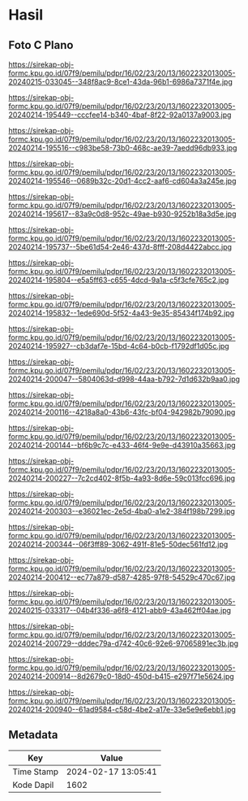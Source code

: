 # Hasil

## Foto C Plano

https://sirekap-obj-formc.kpu.go.id/07f9/pemilu/pdpr/16/02/23/20/13/1602232013005-20240215-033045--348f8ac9-8ce1-43da-96b1-6986a7371f4e.jpg

https://sirekap-obj-formc.kpu.go.id/07f9/pemilu/pdpr/16/02/23/20/13/1602232013005-20240214-195449--cccfee14-b340-4baf-8f22-92a0137a9003.jpg

https://sirekap-obj-formc.kpu.go.id/07f9/pemilu/pdpr/16/02/23/20/13/1602232013005-20240214-195516--c983be58-73b0-468c-ae39-7aedd96db933.jpg

https://sirekap-obj-formc.kpu.go.id/07f9/pemilu/pdpr/16/02/23/20/13/1602232013005-20240214-195546--0689b32c-20d1-4cc2-aaf6-cd604a3a245e.jpg

https://sirekap-obj-formc.kpu.go.id/07f9/pemilu/pdpr/16/02/23/20/13/1602232013005-20240214-195617--83a9c0d8-952c-49ae-b930-9252b18a3d5e.jpg

https://sirekap-obj-formc.kpu.go.id/07f9/pemilu/pdpr/16/02/23/20/13/1602232013005-20240214-195737--5be61d54-2e46-437d-8fff-208d4422abcc.jpg

https://sirekap-obj-formc.kpu.go.id/07f9/pemilu/pdpr/16/02/23/20/13/1602232013005-20240214-195804--e5a5ff63-c655-4dcd-9a1a-c5f3cfe765c2.jpg

https://sirekap-obj-formc.kpu.go.id/07f9/pemilu/pdpr/16/02/23/20/13/1602232013005-20240214-195832--1ede690d-5f52-4a43-9e35-85434f174b92.jpg

https://sirekap-obj-formc.kpu.go.id/07f9/pemilu/pdpr/16/02/23/20/13/1602232013005-20240214-195927--cb3daf7e-15bd-4c64-b0cb-f1792df1d05c.jpg

https://sirekap-obj-formc.kpu.go.id/07f9/pemilu/pdpr/16/02/23/20/13/1602232013005-20240214-200047--5804063d-d998-44aa-b792-7d1d632b9aa0.jpg

https://sirekap-obj-formc.kpu.go.id/07f9/pemilu/pdpr/16/02/23/20/13/1602232013005-20240214-200116--4218a8a0-43b6-43fc-bf04-942982b79090.jpg

https://sirekap-obj-formc.kpu.go.id/07f9/pemilu/pdpr/16/02/23/20/13/1602232013005-20240214-200144--bf6b9c7c-e433-46f4-9e9e-d43910a35663.jpg

https://sirekap-obj-formc.kpu.go.id/07f9/pemilu/pdpr/16/02/23/20/13/1602232013005-20240214-200227--7c2cd402-8f5b-4a93-8d6e-59c013fcc696.jpg

https://sirekap-obj-formc.kpu.go.id/07f9/pemilu/pdpr/16/02/23/20/13/1602232013005-20240214-200303--e36021ec-2e5d-4ba0-a1e2-384f198b7299.jpg

https://sirekap-obj-formc.kpu.go.id/07f9/pemilu/pdpr/16/02/23/20/13/1602232013005-20240214-200344--06f3ff89-3062-491f-81e5-50dec561fd12.jpg

https://sirekap-obj-formc.kpu.go.id/07f9/pemilu/pdpr/16/02/23/20/13/1602232013005-20240214-200412--ec77a879-d587-4285-97f8-54529c470c67.jpg

https://sirekap-obj-formc.kpu.go.id/07f9/pemilu/pdpr/16/02/23/20/13/1602232013005-20240215-033317--04b4f336-a6f8-4121-abb9-43a462ff04ae.jpg

https://sirekap-obj-formc.kpu.go.id/07f9/pemilu/pdpr/16/02/23/20/13/1602232013005-20240214-200729--dddec79a-d742-40c6-92e6-97065891ec3b.jpg

https://sirekap-obj-formc.kpu.go.id/07f9/pemilu/pdpr/16/02/23/20/13/1602232013005-20240214-200914--8d2679c0-18d0-450d-b415-e297f71e5624.jpg

https://sirekap-obj-formc.kpu.go.id/07f9/pemilu/pdpr/16/02/23/20/13/1602232013005-20240214-200940--61ad9584-c58d-4be2-a17e-33e5e9e6ebb1.jpg


## Metadata

| Key        | Value               |
| ---------- | ------------------- |
| Time Stamp | 2024-02-17 13:05:41 |
| Kode Dapil | 1602                |



